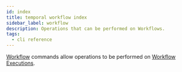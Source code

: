```yaml
---
id: index
title: temporal workflow index
sidebar_label: workflow
description: Operations that can be performed on Workflows.
tags:
  - cli reference
---
```


[Workflow](/concepts/what-is-a-workflow) commands allow operations to be performed on [Workflow Executions](/concepts/what-is-a-workflow-execution).
